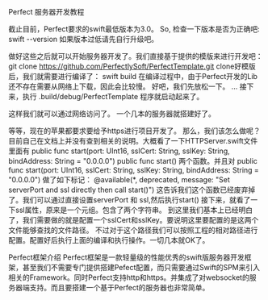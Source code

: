 Perfect 服务器开发教程

截止目前，Perfect要求的swift最低版本为3.0。
So, 检查一下版本是否为正确吧:
swift --version
如果版本过低请先自行升级吧。

做好这些之后就可以开始服务器开发了。我们直接基于提供的模版来进行开发吧：
git clone https://github.com/PerfectlySoft/PerfectTemplate.git
clone好模版后，我们就需要进行编译了：
swift build
在编译过程中，由于Perfect开发的Lib还不存在需要从网络上下载，因此会比较慢。
好吧，我们先放松一下。
...
接下来，执行
.build/debug/PerfectTemplate
程序就启动起来了。

这样我们就可以通过网络访问了。
一个几本的服务器就搭建好了。

等等，现在的苹果都要求要给予https进行项目开发了。
那么，我们该怎么做呢？
目前自己在文档上并没有查到相关的说明。大概看了一下HTTPServer.swift文件
里面有
public func start(port: UInt16, sslCert: String, sslKey: String, bindAddress: String = "0.0.0.0")
public func start()
两个函数。并且对
public func start(port: UInt16, sslCert: String, sslKey: String, bindAddress: String = "0.0.0.0")
做了如下标记：
@available(*, deprecated, message: "Set serverPort and ssl directly then call start()")
这告诉我们这个函数已经废弃掉了。我们可以通过直接设置serverPort 和 ssl,然后执行start()
接下来，就看了一下ssl属性，原来是一个元组。包含了两个字符串。
到这里我们基本上已经明白了，我们需要做的就是配置一个sslCert和sslKey。要说明这里要配置的是这两个文件能够查找的文件路径。
不过对于这个路径我们可以按照工程的相对路径进行配置。配置好后执行上面的编译和执行操作。一切几本就OK了。



Perfect框架介绍
Perfect框架是一款轻量级的性能优秀的swift版服务器开发框架，甚至我们不需要专门提供搭建Pefect配置，而只需要通过Swift的SPM来引入相关的Framework。同时Perfect支持http和https。并集成了对websocket的服务器端支持。而且要搭建一个基于Perfect的服务器也非常简单。